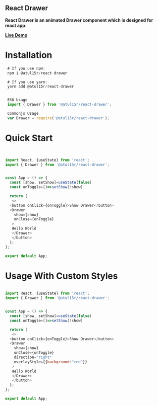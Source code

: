 ## React Drawer

<!-- ![Build](https://github.com/atul15r/react-tabs/actions/workflows/main.yml/badge.svg) -->

<!-- ![Download](https://img.shields.io/npm/dt/@atul15r/react-drawer.svg) -->

**React Drawer is an animated Drawer component which is designed for react
app.**

**[Live Demo](https://codesandbox.io/s/atul15r-react-drawer-n057hd)**

<!-- ![Alt text](visual/react-drawer.gif?raw=true 'React Drawer') -->

# Installation

```js
 # If you use npm:
 npm i @atul15r/react-drawer

 # If you use yarn:
 yarn add @atul15r/react-drawer


 ES6 Usage
 import { Drawer } from '@atul15r/react-drawer';

 Commonjs Usage
 var Drawer = require('@atul15r/react-drawer');

```

# Quick Start

```js


import React, {useState} from 'react';
import { Drawer } from '@atul15r/react-drawer';


const App = () => {
  const [show, setShow]=useState(false)
  const onToggle=()=>setShow(!show)

  return (
   <>
  <button onClick={onToggle}>Show Drawer</button>
  <Drawer
    show={show}
    onClose={onToggle}
   >
   Hello World
   </Drawer>
   </button>
  );
};

export default App;


```

# Usage With Custom Styles

```js

import React, {useState} from 'react';
import { Drawer } from '@atul15r/react-drawer';


const App = () => {
  const [show, setShow]=useState(false)
  const onToggle=()=>setShow(!show)

  return (
   <>
  <button onClick={onToggle}>Show Drawer</button>
  <Drawer
    show={show}
    onClose={onToggle}
    direction="right"
    overlayStyle={{background:"red"}}
   >
   Hello World
   </Drawer>
   </button>
  );
};

export default App;

```

<!-- # Props

| name            | type     | required | default   | description                                                    |
| --------------- | -------- | -------- | --------- | -------------------------------------------------------------- |
| tabs            | array    | true     | []        | it takes an array of object `{ title: string \| ReactNode }[]` |
| tabsClassName   | string   | false    | undefined | add any custom class you want                                  |
| tabsStyle       | object   | false    | undefined | `wrapperStyle= {{ background:"#ccc", color:"#999", ...etc }}`  |
| tabClassName    | string   | false    | undefined | add any custom class you want                                  |
| tabStyle        | object   | false    | undefined | ` itemStyle= {{ padding:4, }}`                                 |
| borderStyle     | object   | false    | undefined | `borderStyle= {{ background:#6b6b6b, }}`                       |
| borderClassName | string   | false    | undefined | add any custom class you want                                  |
| onChange        | function | false    | undefined | ` onChange={(tabIndex)=>setCurrentTab(tabIndex)}`              | -->
